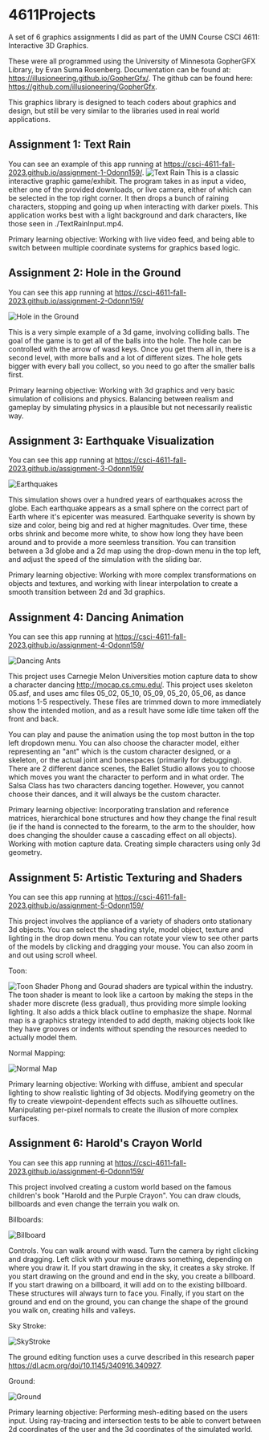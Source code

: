 # 4611Projects
A set of 6 graphics assignments I did as part of the UMN Course CSCI 4611: Interactive 3D Graphics. 

These were all programmed using the University of Minnesota GopherGFX Library, by Evan Suma Rosenberg. Documentation can be found at: <https://illusioneering.github.io/GopherGfx/>. The github can be found here: <https://github.com/illusioneering/GopherGfx>. 

This graphics library is designed to teach coders about graphics and design, but still be very similar to the libraries used in real world applications. 

## Assignment 1: Text Rain
You can see an example of this app running at <https://csci-4611-fall-2023.github.io/assignment-1-Odonn159/>. 
![Text Rain](/pictures/assignment1textrain.png "Text Rain")
This is a classic interactive graphic game/exhibit. The program takes in as input a video, either one of the provided downloads, or live camera, either of which can be selected in the top right corner. It then drops a bunch of raining characters, stopping and going up when interacting with darker pixels. This application works best with a light background and dark characters, like those seen in ./TextRainInput.mp4.

Primary learning objective: Working with live video feed, and being able to switch between multiple coordinate systems for graphics based logic.

## Assignment 2: Hole in the Ground
You can see this app running at <https://csci-4611-fall-2023.github.io/assignment-2-Odonn159/>

![Hole in the Ground](/pictures/assignment2Hole.png "Hole in the Ground")

This is a very simple example of a 3d game, involving colliding balls. The goal of the game is to get all of the balls into the hole. The hole can be controlled with the arrow of wasd keys. Once you get them all in, there is a second level, with more balls and a lot of different sizes. The hole gets bigger with every ball you collect, so you need to go after the smaller balls first. 

Primary learning objective: Working with 3d graphics and very basic simulation of collisions and physics. Balancing between realism and gameplay by simulating physics in a plausible but not necessarily realistic way.

## Assignment 3: Earthquake Visualization
You can see this app running at <https://csci-4611-fall-2023.github.io/assignment-3-Odonn159/>

![Earthquakes](/pictures/assignment3Earthquakes.png "Earthquakes")

This simulation shows over a hundred years of earthquakes across the globe. Each earthquake appears as a small sphere on the correct part of Earth where it's epicenter was measured. Earthquake severity is shown by size and color, being big and red at higher magnitudes. Over time, these orbs shrink and become more white, to show how long they have been around and to provide a more seemless transition. You can transition between a 3d globe and a 2d map using the drop-down menu in the top left, and adjust the speed of the simulation with the sliding bar.

Primary learning objective: Working with more complex transformations on objects and textures, and working with linear interpolation to create a smooth transition between 2d and 3d graphics. 


## Assignment 4: Dancing Animation
You can see this app running at <https://csci-4611-fall-2023.github.io/assignment-4-Odonn159/>

![Dancing Ants](/pictures/assignment4Dance.png "Dancing Ants")

This project uses Carnegie Melon Universities motion capture data to show a character dancing <http://mocap.cs.cmu.edu/>. This project uses skeleton 05.asf, and uses amc files 05_02, 05_10, 05_09, 05_20, 05_06, as dance motions 1-5 respectively. These files are trimmed down to more immediately show the intended motion, and as a result have some idle time taken off the front and back. 

You can play and pause the animation using the top most button in the top left dropdown menu. You can also choose the character model, either representing an "ant" which is the custom character designed, or a skeleton, or the actual joint and bonespaces (primarily for debugging). There are 2 different dance scenes, the Ballet Studio allows you to choose which moves you want the character to perform and in what order. The Salsa Class has two characters dancing together. However, you cannot choose their dances, and it will always be the custom character. 

Primary learning objective: Incorporating translation and reference matrices, hierarchical bone structures and how they change the final result (ie if the hand is connected to the forearm, to the arm to the shoulder, how does changing the shoulder cause a cascading effect on all objects). Working with motion capture data. Creating simple characters using only 3d geometry. 

## Assignment 5: Artistic Texturing and Shaders
You can see this app running at <https://csci-4611-fall-2023.github.io/assignment-5-Odonn159/>

This project involves the appliance of a variety of shaders onto stationary 3d objects. You can select the shading style, model object, texture and lighting in the drop down menu. You can rotate your view to see other parts of the models by clicking and dragging your mouse. You can also zoom in and out using scroll wheel.

Toon: 

![Toon Shader](/pictures/assignment5Toon.png "Toon Shader")
Phong and Gourad shaders are typical within the industry. The toon shader is meant to look like a cartoon by making the steps in the shader more discrete (less gradual), thus providing more simple looking lighting. It also adds a thick black outline to emphasize the shape. Normal map is a graphics strategy intended to add depth, making objects look like they have grooves or indents without spending the resources needed to actually model them. 

Normal Mapping: 

![Normal Map](/pictures/assignment5Normal.png "Normal Map")

Primary learning objective: Working with diffuse, ambient and specular lighting to show realistic lighting of 3d objects. Modifying geometry on the fly to create viewpoint-dependent effects such as silhouette outlines. Manipulating per-pixel normals to create the illusion of more complex surfaces.

## Assignment 6: Harold's Crayon World
You can see this app running at <https://csci-4611-fall-2023.github.io/assignment-6-Odonn159/>

This project involved creating a custom world based on the famous children's book "Harold and the Purple Crayon". You can draw clouds, billboards and even change the terrain you walk on. 

Billboards: 

![Billboard](/pictures/assignment6billboard.png "Billboard")

Controls. You can walk around with wasd. Turn the camera by right clicking and dragging. Left click with your mouse draws something, depending on where you draw it. If you start drawing in the sky, it creates a sky stroke. If you start drawing on the ground and end in the sky, you create a billboard. If you start drawing on a billboard, it will add on to the existing billboard. These structures will always turn to face you. Finally, if you start on the ground and end on the ground, you can change the shape of the ground you walk on, creating hills and valleys.

Sky Stroke:

![SkyStroke](/pictures/assignment6skystroke.png "SkyStroke")

The ground editing function uses a curve described in this research paper <https://dl.acm.org/doi/10.1145/340916.340927>. 

Ground:

![Ground](/pictures/assignment6ground.png "Ground")

Primary learning objective: Performing mesh-editing based on the users input. Using ray-tracing and intersection tests to be able to convert between 2d coordinates of the user and the 3d coordinates of the simulated world. 
